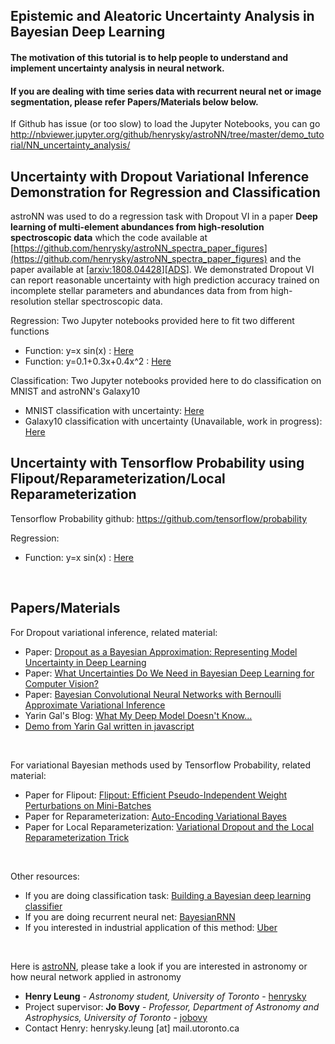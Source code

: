 ## Epistemic and Aleatoric Uncertainty Analysis in Bayesian Deep Learning

#### The motivation of this tutorial is to help people to understand and implement uncertainty analysis in neural network.
#### If you are dealing with time series data with recurrent neural net or image segmentation, please refer Papers/Materials below below.

If Github has issue (or too slow) to load the Jupyter Notebooks, you can go
http://nbviewer.jupyter.org/github/henrysky/astroNN/tree/master/demo_tutorial/NN_uncertainty_analysis/

Uncertainty with Dropout Variational Inference Demonstration for Regression and Classification
-----------------------------------------------------------------------------------------------------------

astroNN was used to do a regression task with Dropout VI in a paper 
**Deep learning of multi-element abundances from high-resolution spectroscopic data** 
which the code available at [https://github.com/henrysky/astroNN_spectra_paper_figures](https://github.com/henrysky/astroNN_spectra_paper_figures)
and the paper available at [[arxiv:1808.04428](https://arxiv.org/abs/1808.04428)][[ADS](https://ui.adsabs.harvard.edu/#abs/2018arXiv180804428L/)]. 
We demonstrated Dropout VI can report reasonable uncertainty with high prediction 
accuracy trained on incomplete stellar parameters and abundances data from from high-resolution stellar spectroscopic data.

Regression: Two Jupyter notebooks provided here to fit two different functions
* Function: y=x sin(x) : [Here](Uncertainty_Demo_x_sinx.ipynb)
* Function: y=0.1+0.3x+0.4x^2 : [Here](Uncertainty_Demo_quad.ipynb)

Classification: Two Jupyter notebooks provided here to do classification on MNIST and astroNN's Galaxy10
* MNIST classification with uncertainty: [Here](Uncertainty_Demo_MNIST.ipynb)
* Galaxy10 classification with uncertainty (Unavailable, work in progress): [Here](Uncertainty_Demo_classification.ipynb)

Uncertainty with Tensorflow Probability using Flipout/Reparameterization/Local Reparameterization
-----------------------------------------------------------------------------------------------------------
Tensorflow Probability github: https://github.com/tensorflow/probability

Regression:
* Function: y=x sin(x) : [Here](Uncertainty_Demo_x_sinx_tfp.ipynb)

<br>

Papers/Materials
-----------------
For Dropout variational inference, related material:
* Paper: [Dropout as a Bayesian Approximation: Representing Model Uncertainty in Deep Learning](https://arxiv.org/abs/1506.02142)
* Paper: [What Uncertainties Do We Need in Bayesian Deep Learning for Computer Vision?](https://arxiv.org/abs/1703.04977)
* Paper: [Bayesian Convolutional Neural Networks with Bernoulli Approximate Variational Inference](https://arxiv.org/abs/1506.02158)
* Yarin Gal's Blog: [What My Deep Model Doesn't Know...](http://mlg.eng.cam.ac.uk/yarin/blog_3d801aa532c1ce.html)
* [Demo from Yarin Gal written in javascript](https://github.com/yaringal/HeteroscedasticDropoutUncertainty)

<br>

For variational Bayesian methods used by Tensorflow Probability, related material:
* Paper for Flipout: [Flipout: Efficient Pseudo-Independent Weight Perturbations on Mini-Batches](https://arxiv.org/abs/1803.04386)
* Paper for Reparameterization: [Auto-Encoding Variational Bayes](https://arxiv.org/abs/1312.6114)
* Paper for Local Reparameterization: [Variational Dropout and the Local Reparameterization Trick](https://arxiv.org/abs/1506.02557)

<br>

Other resources:
* If you are doing classification task: [Building a Bayesian deep learning classifier](https://github.com/kyle-dorman/bayesian-neural-network-blogpost)
* If you are doing recurrent neural net: [BayesianRNN](https://github.com/yaringal/BayesianRNN)
* If you interested in industrial application of this method: [Uber](https://eng.uber.com/neural-networks-uncertainty-estimation/)

<br>

Here is [astroNN](https://github.com/henrysky/astroNN), please take a look if you are interested in astronomy or how neural network applied in astronomy
* **Henry Leung** - *Astronomy student, University of Toronto* - [henrysky](https://github.com/henrysky)
* Project supervisor: **Jo Bovy** - *Professor, Department of Astronomy and Astrophysics, University of Toronto* - [jobovy](https://github.com/jobovy)
* Contact Henry: henrysky.leung [at] mail.utoronto.ca